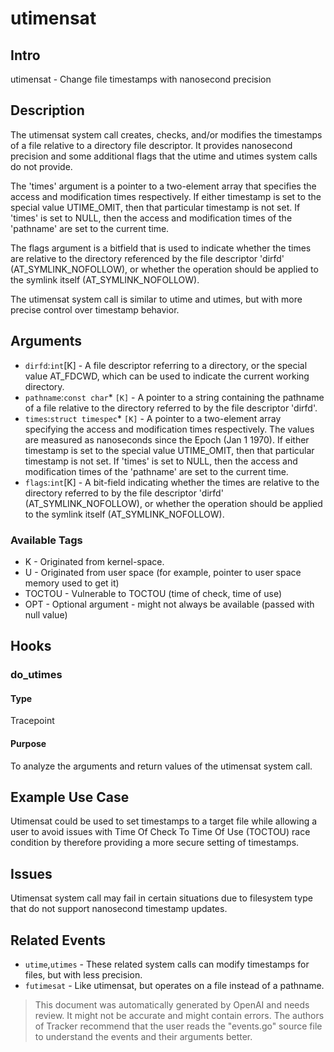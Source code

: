 
# utimensat

## Intro
utimensat - Change file timestamps with nanosecond precision

## Description
The utimensat system call creates, checks, and/or modifies the timestamps of a file relative to a directory file descriptor. It provides nanosecond precision and some additional flags that the utime and utimes system calls do not provide.

The 'times' argument is a pointer to a two-element array that specifies the access and modification times respectively. If either timestamp is set to the special value UTIME_OMIT, then that particular timestamp is not set. If 'times' is set to NULL, then the access and modification times of the 'pathname' are set to the current time.

The flags argument is a bitfield that is used to indicate whether the times are relative to the directory referenced by the file descriptor 'dirfd' (AT_SYMLINK_NOFOLLOW), or whether the operation should be applied to the symlink itself (AT_SYMLINK_NOFOLLOW).

The utimensat system call is similar to utime and utimes, but with more precise control over timestamp behavior.

## Arguments
* `dirfd`:`int`[K] - A file descriptor referring to a directory, or the special value AT_FDCWD, which can be used to indicate the current working directory.
* `pathname`:`const char`* `[K]` - A pointer to a string containing the pathname of a file relative to the directory referred to by the file descriptor 'dirfd'.
* `times`:`struct timespec`* `[K]` - A pointer to a two-element array specifying the access and modification times respectively. The values are measured as nanoseconds since the Epoch (Jan 1 1970). If either timestamp is set to the special value UTIME_OMIT, then that particular timestamp is not set. If 'times' is set to NULL, then the access and modification times of the 'pathname' are set to the current time.
* `flags`:`int`[K] - A bit-field indicating whether the times are relative to the directory referred to by the file descriptor 'dirfd' (AT_SYMLINK_NOFOLLOW), or whether the operation should be applied to the symlink itself (AT_SYMLINK_NOFOLLOW).

### Available Tags
* K - Originated from kernel-space. 
* U - Originated from user space (for example, pointer to user space memory used to get it) 
* TOCTOU - Vulnerable to TOCTOU (time of check, time of use) 
* OPT - Optional argument - might not always be available (passed with null value) 

## Hooks
### do_utimes
#### Type
Tracepoint
#### Purpose
To analyze the arguments and return values of the utimensat system call.

## Example Use Case
Utimensat could be used to set timestamps to a target file while allowing a user to avoid issues with Time Of Check To Time Of Use (TOCTOU) race condition by therefore providing a more secure setting of timestamps.

## Issues
Utimensat system call may fail in certain situations due to filesystem type that do not support nanosecond timestamp updates.

## Related Events
* `utime`,`utimes` - These related system calls can modify timestamps for files, but with less precision. 
* `futimesat` - Like utimensat, but operates on a file instead of a pathname.

> This document was automatically generated by OpenAI and needs review. It might
> not be accurate and might contain errors. The authors of Tracker recommend that
> the user reads the "events.go" source file to understand the events and their
> arguments better.
